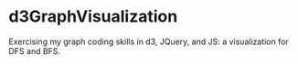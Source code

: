 # d3GraphVisualization
Exercising my graph coding skills in d3, JQuery, and JS: a visualization for DFS and BFS. </br>
